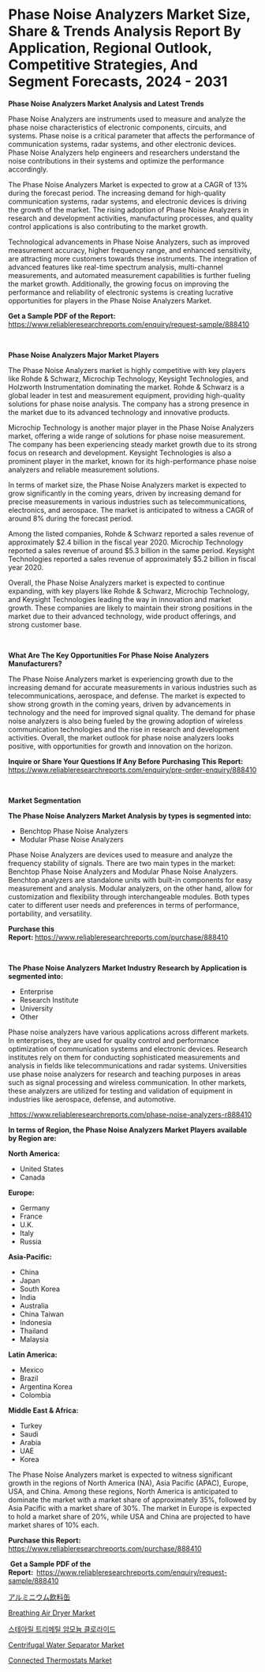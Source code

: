 <p><h1>Phase Noise Analyzers Market Size, Share & Trends Analysis Report By Application, Regional Outlook, Competitive Strategies, And Segment Forecasts, 2024 - 2031</h1></p><p><strong>Phase Noise Analyzers Market Analysis and Latest Trends</strong></p>
<p><p>Phase Noise Analyzers are instruments used to measure and analyze the phase noise characteristics of electronic components, circuits, and systems. Phase noise is a critical parameter that affects the performance of communication systems, radar systems, and other electronic devices. Phase Noise Analyzers help engineers and researchers understand the noise contributions in their systems and optimize the performance accordingly.</p><p>The Phase Noise Analyzers Market is expected to grow at a CAGR of 13% during the forecast period. The increasing demand for high-quality communication systems, radar systems, and electronic devices is driving the growth of the market. The rising adoption of Phase Noise Analyzers in research and development activities, manufacturing processes, and quality control applications is also contributing to the market growth.</p><p>Technological advancements in Phase Noise Analyzers, such as improved measurement accuracy, higher frequency range, and enhanced sensitivity, are attracting more customers towards these instruments. The integration of advanced features like real-time spectrum analysis, multi-channel measurements, and automated measurement capabilities is further fueling the market growth. Additionally, the growing focus on improving the performance and reliability of electronic systems is creating lucrative opportunities for players in the Phase Noise Analyzers Market.</p></p>
<p><strong>Get a Sample PDF of the Report:&nbsp;</strong> <a href="https://www.reliableresearchreports.com/enquiry/request-sample/888410">https://www.reliableresearchreports.com/enquiry/request-sample/888410</a></p>
<p>&nbsp;</p>
<p><strong>Phase Noise Analyzers Major Market Players</strong></p>
<p><p>The Phase Noise Analyzers market is highly competitive with key players like Rohde & Schwarz, Microchip Technology, Keysight Technologies, and Holzworth Instrumentation dominating the market. Rohde & Schwarz is a global leader in test and measurement equipment, providing high-quality solutions for phase noise analysis. The company has a strong presence in the market due to its advanced technology and innovative products.</p><p>Microchip Technology is another major player in the Phase Noise Analyzers market, offering a wide range of solutions for phase noise measurement. The company has been experiencing steady market growth due to its strong focus on research and development. Keysight Technologies is also a prominent player in the market, known for its high-performance phase noise analyzers and reliable measurement solutions.</p><p>In terms of market size, the Phase Noise Analyzers market is expected to grow significantly in the coming years, driven by increasing demand for precise measurements in various industries such as telecommunications, electronics, and aerospace. The market is anticipated to witness a CAGR of around 8% during the forecast period.</p><p>Among the listed companies, Rohde & Schwarz reported a sales revenue of approximately $2.4 billion in the fiscal year 2020. Microchip Technology reported a sales revenue of around $5.3 billion in the same period. Keysight Technologies reported a sales revenue of approximately $5.2 billion in fiscal year 2020.</p><p>Overall, the Phase Noise Analyzers market is expected to continue expanding, with key players like Rohde & Schwarz, Microchip Technology, and Keysight Technologies leading the way in innovation and market growth. These companies are likely to maintain their strong positions in the market due to their advanced technology, wide product offerings, and strong customer base.</p></p>
<p>&nbsp;</p>
<p><strong>What Are The Key Opportunities For Phase Noise Analyzers Manufacturers?</strong></p>
<p><p>The Phase Noise Analyzers market is experiencing growth due to the increasing demand for accurate measurements in various industries such as telecommunications, aerospace, and defense. The market is expected to show strong growth in the coming years, driven by advancements in technology and the need for improved signal quality. The demand for phase noise analyzers is also being fueled by the growing adoption of wireless communication technologies and the rise in research and development activities. Overall, the market outlook for phase noise analyzers looks positive, with opportunities for growth and innovation on the horizon.</p></p>
<p><strong>Inquire or Share Your Questions If Any Before Purchasing This Report:</strong> <a href="https://www.reliableresearchreports.com/enquiry/pre-order-enquiry/888410">https://www.reliableresearchreports.com/enquiry/pre-order-enquiry/888410</a></p>
<p>&nbsp;</p>
<p><strong>Market Segmentation</strong></p>
<p><strong>The Phase Noise Analyzers Market Analysis by types is segmented into:</strong></p>
<p><ul><li>Benchtop Phase Noise Analyzers</li><li>Modular Phase Noise Analyzers</li></ul></p>
<p><p>Phase Noise Analyzers are devices used to measure and analyze the frequency stability of signals. There are two main types in the market: Benchtop Phase Noise Analyzers and Modular Phase Noise Analyzers. Benchtop analyzers are standalone units with built-in components for easy measurement and analysis. Modular analyzers, on the other hand, allow for customization and flexibility through interchangeable modules. Both types cater to different user needs and preferences in terms of performance, portability, and versatility.</p></p>
<p><strong>Purchase this Report:&nbsp;</strong><a href="https://www.reliableresearchreports.com/purchase/888410">https://www.reliableresearchreports.com/purchase/888410</a></p>
<p>&nbsp;</p>
<p><strong>The Phase Noise Analyzers Market Industry Research by Application is segmented into:</strong></p>
<p><ul><li>Enterprise</li><li>Research Institute</li><li>University</li><li>Other</li></ul></p>
<p><p>Phase noise analyzers have various applications across different markets. In enterprises, they are used for quality control and performance optimization of communication systems and electronic devices. Research institutes rely on them for conducting sophisticated measurements and analysis in fields like telecommunications and radar systems. Universities use phase noise analyzers for research and teaching purposes in areas such as signal processing and wireless communication. In other markets, these analyzers are utilized for testing and validation of equipment in industries like aerospace, defense, and automotive.</p></p>
<p><a href="https://www.reliableresearchreports.com/phase-noise-analyzers-r888410">&nbsp;https://www.reliableresearchreports.com/phase-noise-analyzers-r888410</a></p>
<p><strong>In terms of Region, the Phase Noise Analyzers Market Players available by Region are:</strong></p>
<p>
    <p> <strong> North America: </strong>
        <ul>
            <li>United States</li>
            <li>Canada</li>
        </ul>
        </p> 
    <p> <strong> Europe: </strong>
        <ul>
            <li>Germany</li>
            <li>France</li>
            <li>U.K.</li>
            <li>Italy</li>
            <li>Russia</li>
        </ul>
        </p> 
    <p> <strong> Asia-Pacific: </strong>
        <ul>
            <li>China</li>
            <li>Japan</li>
            <li>South Korea</li>
            <li>India</li>
            <li>Australia</li>
            <li>China Taiwan</li>
            <li>Indonesia</li>
            <li>Thailand</li>
            <li>Malaysia</li>
        </ul>
        </p> 
    <p> <strong> Latin America: </strong>
        <ul>
            <li>Mexico</li>
            <li>Brazil</li>
            <li>Argentina Korea</li>
            <li>Colombia</li>
        </ul>
        </p> 
    <p> <strong> Middle East & Africa: </strong>
        <ul>
            <li>Turkey</li>
            <li>Saudi</li>
            <li>Arabia</li>
            <li>UAE</li>
            <li>Korea</li>
        </ul>
    </p>
    </p>
<p><p>The Phase Noise Analyzers market is expected to witness significant growth in the regions of North America (NA), Asia Pacific (APAC), Europe, USA, and China. Among these regions, North America is anticipated to dominate the market with a market share of approximately 35%, followed by Asia Pacific with a market share of 30%. The market in Europe is expected to hold a market share of 20%, while USA and China are projected to have market shares of 10% each.</p></p>
<p><strong>Purchase this Report: </strong><a href="https://www.reliableresearchreports.com/purchase/888410">https://www.reliableresearchreports.com/purchase/888410</a></p>
<p>&nbsp;<strong>Get a Sample PDF of the Report:&nbsp;&nbsp;</strong><a href="https://www.reliableresearchreports.com/enquiry/request-sample/888410">https://www.reliableresearchreports.com/enquiry/request-sample/888410</a></p>
<p><strong></strong></p>
<p><p><a href="https://medium.com/@jasoniller59/%E3%82%A2%E3%83%AB%E3%83%9F%E3%83%8A%E7%BC%B6%E5%B8%82%E5%A0%B4%E3%81%AE%E3%83%A1%E3%83%88%E3%83%AA%E3%82%AF%E3%82%B9%E3%81%AE%E3%83%87%E3%82%B3%E3%83%BC%E3%83%89-%E5%B8%82%E5%A0%B4%E3%82%B7%E3%82%A7%E3%82%A2-%E3%83%88%E3%83%AC%E3%83%B3%E3%83%89-%E6%88%90%E9%95%B7%E3%83%91%E3%82%BF%E3%83%BC%E3%83%B3-4644a19ef361">アルミニウム飲料缶</a></p><p><a href="https://github.com/RichRobinson5/Market-Research-Report-List-4/blob/main/breathing-air-dryer-market.md">Breathing Air Dryer Market</a></p><p><a href="https://medium.com/@joeyjohns20/%EC%8A%A4%ED%8B%B0%EC%96%B4%EB%A6%B4-%ED%8A%B8%EB%A6%AC%EB%A9%94%ED%8B%B8-%EC%95%94%EB%AA%A8%EB%8A%84-%EC%97%BC%ED%99%94%EB%AC%BC-%EC%8B%9C%EC%9E%A5-%EA%B7%9C%EB%AA%A8-%EB%B0%8F-%EC%8B%9C%EC%9E%A5-%EB%8F%99%ED%96%A5-%EC%82%B0%EC%97%85-%EC%A0%84%EB%B0%98%EC%A0%81%EC%9D%B8-%EA%B0%9C%EC%9A%94-2024%EB%85%84%EB%B6%80%ED%84%B0-2031%EB%85%84-9513dae9b814">스테아릴 트리메틸 암모늄 클로라이드</a></p><p><a href="https://github.com/gdfhhhj/Market-Research-Report-List-4/blob/main/centrifugal-water-separator-market.md">Centrifugal Water Separator Market</a></p><p><a href="https://www.linkedin.com/pulse/connected-thermostats-market-insights-cagr-trends-growth-3g8ec?trackingId=Kd9n4YotDClRv5Cznld3Bg%3D%3D">Connected Thermostats Market</a></p></p>